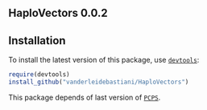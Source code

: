 ## HaploVectors 0.0.2

## Installation
  
To install the latest version of this package, use [`devtools`](https://github.com/hadley/devtools):

```r
require(devtools)
install_github("vanderleidebastiani/HaploVectors")
```

This package depends of last version of [`PCPS`](https://github.com/vanderleidebastiani/PCPS).